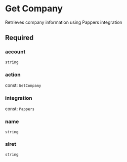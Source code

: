# Get Company

Retrieves company information using Pappers integration

## Required

### account

`string`

### action

const: `GetCompany`

### integration

const: `Pappers`

### name

`string`

### siret

`string`
